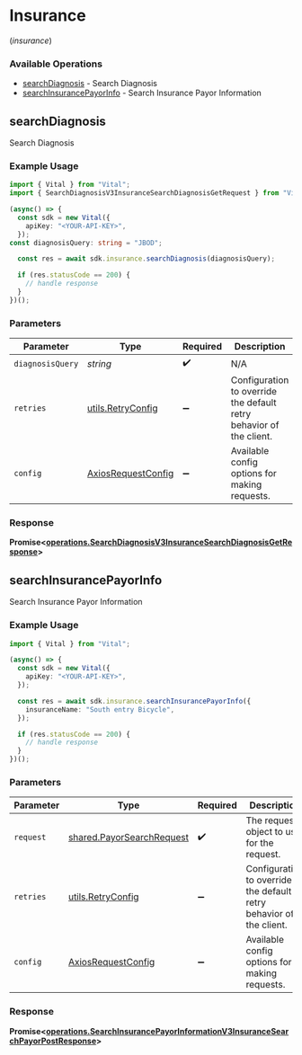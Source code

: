 # Insurance
(*insurance*)

### Available Operations

* [searchDiagnosis](#searchdiagnosis) - Search Diagnosis
* [searchInsurancePayorInfo](#searchinsurancepayorinfo) - Search Insurance Payor Information

## searchDiagnosis

Search Diagnosis

### Example Usage

```typescript
import { Vital } from "Vital";
import { SearchDiagnosisV3InsuranceSearchDiagnosisGetRequest } from "Vital/dist/sdk/models/operations";

(async() => {
  const sdk = new Vital({
    apiKey: "<YOUR-API-KEY>",
  });
const diagnosisQuery: string = "JBOD";

  const res = await sdk.insurance.searchDiagnosis(diagnosisQuery);

  if (res.statusCode == 200) {
    // handle response
  }
})();
```

### Parameters

| Parameter                                                           | Type                                                                | Required                                                            | Description                                                         |
| ------------------------------------------------------------------- | ------------------------------------------------------------------- | ------------------------------------------------------------------- | ------------------------------------------------------------------- |
| `diagnosisQuery`                                                    | *string*                                                            | :heavy_check_mark:                                                  | N/A                                                                 |
| `retries`                                                           | [utils.RetryConfig](../../models/utils/retryconfig.md)              | :heavy_minus_sign:                                                  | Configuration to override the default retry behavior of the client. |
| `config`                                                            | [AxiosRequestConfig](https://axios-http.com/docs/req_config)        | :heavy_minus_sign:                                                  | Available config options for making requests.                       |


### Response

**Promise<[operations.SearchDiagnosisV3InsuranceSearchDiagnosisGetResponse](../../models/operations/searchdiagnosisv3insurancesearchdiagnosisgetresponse.md)>**


## searchInsurancePayorInfo

Search Insurance Payor Information

### Example Usage

```typescript
import { Vital } from "Vital";

(async() => {
  const sdk = new Vital({
    apiKey: "<YOUR-API-KEY>",
  });

  const res = await sdk.insurance.searchInsurancePayorInfo({
    insuranceName: "South entry Bicycle",
  });

  if (res.statusCode == 200) {
    // handle response
  }
})();
```

### Parameters

| Parameter                                                              | Type                                                                   | Required                                                               | Description                                                            |
| ---------------------------------------------------------------------- | ---------------------------------------------------------------------- | ---------------------------------------------------------------------- | ---------------------------------------------------------------------- |
| `request`                                                              | [shared.PayorSearchRequest](../../models/shared/payorsearchrequest.md) | :heavy_check_mark:                                                     | The request object to use for the request.                             |
| `retries`                                                              | [utils.RetryConfig](../../models/utils/retryconfig.md)                 | :heavy_minus_sign:                                                     | Configuration to override the default retry behavior of the client.    |
| `config`                                                               | [AxiosRequestConfig](https://axios-http.com/docs/req_config)           | :heavy_minus_sign:                                                     | Available config options for making requests.                          |


### Response

**Promise<[operations.SearchInsurancePayorInformationV3InsuranceSearchPayorPostResponse](../../models/operations/searchinsurancepayorinformationv3insurancesearchpayorpostresponse.md)>**

